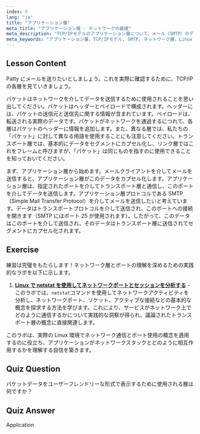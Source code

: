 ```yaml
---
index: 5
lang: "ja"
title: "アプリケーション層"
meta_title: "アプリケーション層 - ネットワークの基礎"
meta_description: "TCP/IPモデルのアプリケーション層について、メール（SMTP）のデータをどのように処理するか、およびネットワーク通信におけるその役割について学びます。ネットワーク層を理解します。"
meta_keywords: "アプリケーション層，TCP/IPモデル, SMTP, ネットワーク層，Linux ネットワーキング，初心者向けチュートリアル，ネットワーク通信"
---
```


## Lesson Content

Patty にメールを送りたいとしましょう。これを実際に確認するために、TCP/IP の各層を見ていきましょう。

パケットはネットワークを介してデータを送信するために使用されることを思い出してください。パケットはヘッダーとペイロードで構成されます。ヘッダーには、パケットの送信元と送信先に関する情報が含まれています。ペイロードは、転送される実際のデータです。パケットがネットワークを通過するにつれて、各層はパケットのヘッダーに情報を追加します。また、異なる層では、私たちの「パケット」に対して異なる用語を使用することにも注意してください。トランスポート層では、基本的にデータをセグメントにカプセル化し、リンク層ではこれをフレームと呼びますが、「パケット」は同じものを指すのに使用できることを知っておいてください。

まず、アプリケーション層から始めます。メールクライアントを介してメールを送信すると、アプリケーション層がこのデータをカプセル化します。アプリケーション層は、指定されたポートを介してトランスポート層と通信し、このポートを介してデータを送信します。アプリケーション層プロトコルである SMTP（Simple Mail Transfer Protocol）を介してメールを送信したいと考えています。データはトランスポートプロトコルを介して送信され、このポートへの接続を開きます（SMTP にはポート 25 が使用されます）。したがって、このデータはこのポートを介して送信され、そのデータはトランスポート層に送信されてセグメントにカプセル化されます。

## Exercise

練習は完璧をもたらします！ネットワーク層とポートの理解を深めるための実践的なラボを以下に示します。

1. **[Linux で netstat を使用してネットワークポートとセッションを分析する](https://labex.io/ja/labs/linux-analyze-network-ports-and-sessions-with-netstat-in-linux-592741)** - このラボでは、`netstat`コマンドを使用してネットワークアクティビティを分析し、ネットワークポート、ソケット、アクティブな接続などの基本的な概念を探求する方法を学びます。これにより、サービスがネットワーク上でどのように通信するかについて実践的な洞察が得られ、議論されたトランスポート層の概念に直接関連します。

このラボは、実際の Linux 環境でネットワーク通信とポート使用の概念を適用するのに役立ち、アプリケーションがネットワークスタックとどのように相互作用するかを理解する自信を築きます。

## Quiz Question

パケットデータをユーザーフレンドリーな形式で表示するために使用される層は何ですか？

## Quiz Answer

Application
